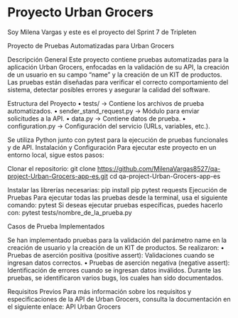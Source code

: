 # Proyecto Urban Grocers

Soy Milena Vargas y este es el proyecto del Sprint 7 de Tripleten

Proyecto de Pruebas Automatizadas para Urban Grocers

Descripción General
Este proyecto contiene pruebas automatizadas para la aplicación Urban Grocers, enfocadas en la validación de su API, la creación de un usuario en su campo “name” y la creación de un KIT de productos. Las pruebas están diseñadas para verificar el correcto comportamiento del sistema, detectar posibles errores y asegurar la calidad del software.

Estructura del Proyecto
• tests/ → Contiene los archivos de prueba automatizados.
• sender_stand_request.py → Módulo para enviar solicitudes a la API.
• data.py → Contiene datos de prueba.
• configuration.py → Configuración del servicio (URLs, variables, etc.).

Se utiliza Python junto con pytest para la ejecución de pruebas funcionales y de API.
Instalación y Configuración
Para ejecutar este proyecto en un entorno local, sigue estos pasos:

Clonar el repositorio:
git clone https://github.com/MilenaVargas8527/qa-project-Urban-Grocers-app-es.git
cd qa-project-Urban-Grocers-app-es

Instalar las librerías necesarias:
pip install pip pytest requests
Ejecución de Pruebas
Para ejecutar todas las pruebas desde la terminal, usa el siguiente comando:
pytest
Si deseas ejecutar pruebas específicas, puedes hacerlo con:
pytest tests/nombre_de_la_prueba.py

Casos de Prueba Implementados

Se han implementado pruebas para la validación del parámetro name en la creación de usuario y la creación de un KIT de productos. Se realizaron:
• Pruebas de aserción positiva (positive assert): Validaciones cuando se ingresan datos correctos.
• Pruebas de aserción negativa (negative assert): Identificación de errores cuando se ingresan datos inválidos.
Durante las pruebas, se identificaron varios bugs, los cuales han sido documentados.

Requisitos Previos
Para más información sobre los requisitos y especificaciones de la API de Urban Grocers, consulta la documentación en el siguiente enlace: API Urban Grocers
